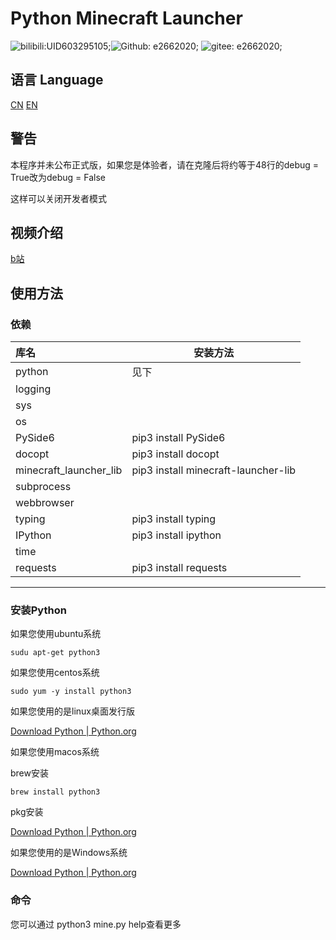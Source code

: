 # Python Minecraft Launcher

![bilibili:UID603295105;](https://img.shields.io/badge/BiliBili-UID603295105-00aeec?logo=bilibili&style=flat-square)![Github: e2662020;](https://img.shields.io/badge/GitHub-e2662020-25292e?logo=github&style=flat-square) ![gitee: e2662020;](https://img.shields.io/badge/Gitee-e2662020-fe7300?logo=gitee&style=flat-square)

## 语言 Language
[CN]()
[EN](./READMEen.md)

## 警告

本程序并未公布正式版，如果您是体验者，请在克隆后将约等于48行的debug = True改为debug = False

这样可以关闭开发者模式

## 视频介绍

[b站](https://www.bilibili.com/video/BV1Yt4y1c7WF)



## 使用方法

### 依赖

| 库名                   | 安装方法                            |
| :--------------------- | ----------------------------------- |
| python                 | 见下                                |
| logging                |                                     |
| sys                    |                                     |
| os                     |                                     |
| PySide6                | pip3 install PySide6                |
| docopt                 | pip3 install docopt                 |
| minecraft_launcher_lib | pip3 install minecraft-launcher-lib |
| subprocess             |                                     |
| webbrowser             |                                     |
| typing                 | pip3 install typing                 |
| IPython                | pip3 install ipython                |
| time                   |                                     |
| requests               | pip3 install requests               |

____________________

### 安装Python

如果您使用ubuntu系统

```
sudu apt-get python3
```

如果您使用centos系统

```
sudo yum -y install python3
```

如果您使用的是linux桌面发行版

[Download Python | Python.org](https://www.python.org/downloads/)

如果您使用macos系统

brew安装

```
brew install python3
```

pkg安装

[Download Python | Python.org](https://www.python.org/downloads/)

如果您使用的是Windows系统

[Download Python | Python.org](https://www.python.org/downloads/)

### 命令

您可以通过 python3 mine.py help查看更多
